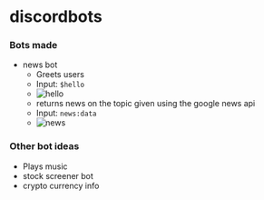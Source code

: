 # discordbots

### Bots made
- news bot
	- Greets users
	- Input: `$hello`
	- ![hello]('hello.png')
	- returns news on the topic given using the google news api
	- Input: `news:data`
	- ![news]('news.png')

### Other bot ideas
- Plays music
- stock screener bot
- crypto currency info
